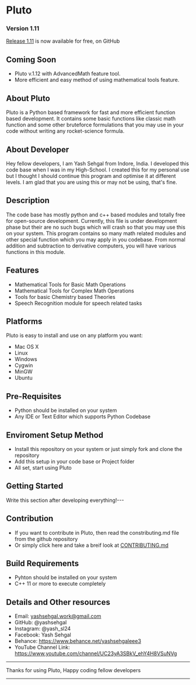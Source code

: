 # Pluto

### Version 1.11
[Release 1.11](https://github.com/yashsehgal/pluto) is now available for free, on GitHub

## Coming Soon
*   Pluto v.1.12 with AdvancedMath feature tool.
*   More efficient and easy method of using mathematical tools feature.

## About Pluto
Pluto is a Python based framework for fast and more efficient function based development. It contains some basic functions like classic math function and some other bruteforce formulations that you may use in your code without writing any rocket-science formula.


## About Developer
Hey fellow developers, I am Yash Sehgal from Indore, India. I developed this code base when I was in my High-School. I created this for my personal use but I thought I should continue this program and optimise it at different levels. I am glad that you are using this or may not be using, that's fine.

## Description
The code base has mostly python and c++ based modules and totally free for open-source development. Currently, this file is under development phase but their are no such bugs which will crash so that you may use this on your system. This program contains so many math related modules and other special function which you may apply in you codebase. From normal addition and subtraction to derivative computers, you will have various functions in this module.

## Features

*   Mathematical Tools for Basic Math Operations
*   Mathematical Tools for Complex Math Operations
*   Tools for basic Chemistry based Theories
*   Speech Recognition module for speech related tasks

## Platforms
Pluto is easy to install and use on any platform you want:

*   Mac OS X
*   Linux
*   Windows
*   Cygwin
*   MinGW
*   Ubuntu

## Pre-Requisites
*   Python should be installed on your system
*   Any IDE or Text Editor which supports Python Codebase

## Enviroment Setup Method

*   Install this repository on your system or just simply fork and clone the repository
*   Add this setup in your code base or Project folder
*   All set, start using Pluto

## Getting Started
Write this section after developing everything!---

## Contribution
*   If you want to contribute in Pluto, then read the constributing.md file from the github repository
*   Or simply click here and take a breif look at [CONTRIBUTING.md](https://github.com/yashsehgal/pluto/blob/master/CONTRIBUTING.md)

## Build Requirements
*   Pyhton should be installed on your system
*   C++ 11 or more to execute completely

## Details and Other resources

*   Email: yashsehgal.work@gmail.com
*   GitHub: @yashsehgal
*   Instagram: @yash_sl24
*   Facebook: Yash Sehgal
*   Behance: https://www.behance.net/yashsehgaleee3
*   YouTube Channel Link: https://www.youtube.com/channel/UC23yA3SBkV_ehY4H8VSuNVg

____________________
Thanks for using Pluto, Happy coding fellow developers
____________________
